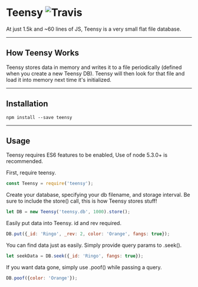 # Teensy ![Travis](https://travis-ci.org/wski/teensy.svg)

At just 1.5k and ~60 lines of JS, Teensy is a very small flat file database.

***

## How Teensy Works

Teensy stores data in memory and writes it to a file periodically (defined when
 you create a new Teensy DB). Teensy will then look for that file and load it
into memory next time it's initialized.

***

## Installation

```
npm install --save teensy
```

***

## Usage

Teensy requires ES6 features to be enabled, Use of node 5.3.0+ is recommended.

First, require teensy.
```javascript
const Teensy = require('teensy');
```

Create your database, specifying your db filename, and storage interval.
Be sure to include the store() call, this is how Teensy stores stuff!

```javascript
let DB = new Teensy('teensy.db', 1000).store();
```

Easily put data into Teensy. id and rev required.
```javascript
DB.put({_id: 'Ringo', _rev: 2, color: 'Orange', fangs: true});
```

You can find data just as easily. Simply provide query params to .seek().
```javascript
let seekData = DB.seek({_id: 'Ringo', fangs: true});
```

If you want data gone, simply use .poof() while passing a query.
```javascript
DB.poof({color: 'Orange'});
```
